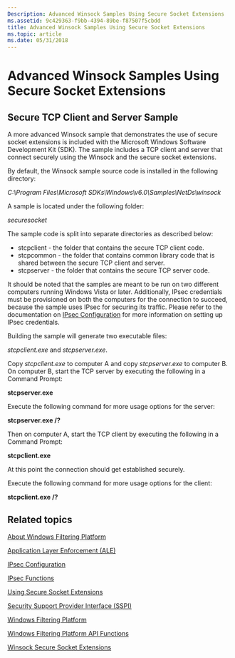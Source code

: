 ```yaml
---
Description: Advanced Winsock Samples Using Secure Socket Extensions
ms.assetid: 9c429363-f9bb-4394-89be-f87507f5cbdd
title: Advanced Winsock Samples Using Secure Socket Extensions
ms.topic: article
ms.date: 05/31/2018
---
```


# Advanced Winsock Samples Using Secure Socket Extensions

## Secure TCP Client and Server Sample

A more advanced Winsock sample that demonstrates the use of secure socket extensions is included with the Microsoft Windows Software Development Kit (SDK). The sample includes a TCP client and server that connect securely using the Winsock and the secure socket extensions.

By default, the Winsock sample source code is installed in the following directory:

*C:\\Program Files\\Microsoft SDKs\\Windows\\v6.0\\Samples\\NetDs\\winsock*

A sample is located under the following folder:

*securesocket*

The sample code is split into separate directories as described below:

-   stcpclient - the folder that contains the secure TCP client code.
-   stcpcommon - the folder that contains common library code that is shared between the secure TCP client and server.
-   stcpserver - the folder that contains the secure TCP server code.

It should be noted that the samples are meant to be run on two different computers running Windows Vista or later. Additionally, IPsec credentials must be provisioned on both the computers for the connection to succeed, because the sample uses IPsec for securing its traffic. Please refer to the documentation on [IPsec Configuration](/windows/desktop/FWP/ipsec-configuration) for more information on setting up IPsec credentials.

Building the sample will generate two executable files:

*stcpclient.exe* and *stcpserver.exe*.

Copy *stcpclient.exe* to computer A and copy *stcpserver.exe* to computer B. On computer B, start the TCP server by executing the following in a Command Prompt:

**stcpserver.exe**

Execute the following command for more usage options for the server:

**stcpserver.exe /?**

Then on computer A, start the TCP client by executing the following in a Command Prompt:

**stcpclient.exe <fully-qualified-DNS-name-for-machine-B>**

At this point the connection should get established securely.

Execute the following command for more usage options for the client:

**stcpclient.exe /?**

## Related topics

<dl> <dt>

[About Windows Filtering Platform](/windows/desktop/FWP/about-windows-filtering-platform)
</dt> <dt>

[Application Layer Enforcement (ALE)](/windows/desktop/FWP/application-layer-enforcement--ale-)
</dt> <dt>

[IPsec Configuration](/windows/desktop/FWP/ipsec-configuration)
</dt> <dt>

[IPsec Functions](/windows/desktop/FWP/fwp-ipsec-functions)
</dt> <dt>

[Using Secure Socket Extensions](using-secure-socket-extensions.md)
</dt> <dt>

[Security Support Provider Interface (SSPI)](/windows/desktop/Rpc/security-support-provider-interface-sspi-)
</dt> <dt>

[Windows Filtering Platform](/windows/desktop/FWP/windows-filtering-platform-start-page)
</dt> <dt>

[Windows Filtering Platform API Functions](/windows/desktop/FWP/fwp-functions)
</dt> <dt>

[Winsock Secure Socket Extensions](winsock-secure-socket-extensions.md)
</dt> </dl>

 

 